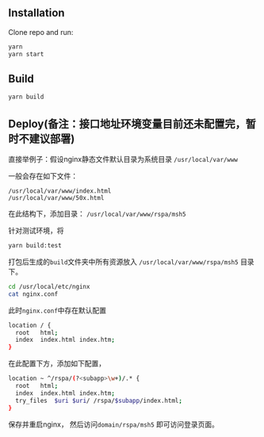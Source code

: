 ## Installation
Clone repo and run:

```sh
yarn
yarn start
```

## Build
```sh
yarn build
```

## Deploy(备注：接口地址环境变量目前还未配置完，暂时不建议部署)
直接举例子：假设nginx静态文件默认目录为系统目录
`/usr/local/var/www`

一般会存在如下文件：
```
/usr/local/var/www/index.html
/usr/local/var/www/50x.html
```
在此结构下，添加目录：
`/usr/local/var/www/rspa/msh5`

针对测试环境，将
```sh
yarn build:test
```
打包后生成的`build`文件夹中所有资源放入
`/usr/local/var/www/rspa/msh5`
目录下。
```sh
cd /usr/local/etc/nginx
cat nginx.conf
```
此时`nginx.conf`中存在默认配置
```sh
location / {
  root   html;
  index  index.html index.htm;
}
```
在此配置下方，添加如下配置，

```sh
location ~ ^/rspa/(?<subapp>\w+)/.* {
  root   html;
  index  index.html index.htm;
  try_files  $uri $uri/ /rspa/$subapp/index.html;
}
```
保存并重启nginx，
然后访问`domain/rspa/msh5`
即可访问登录页面。

